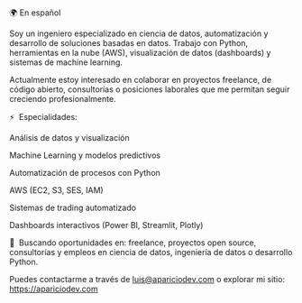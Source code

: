 🌍 En español

Soy un ingeniero especializado en ciencia de datos, automatización y desarrollo de soluciones basadas en datos. Trabajo con Python, herramientas en la nube (AWS), visualización de datos (dashboards) y sistemas de machine learning.

Actualmente estoy interesado en colaborar en proyectos freelance, de código abierto, consultorías o posiciones laborales que me permitan seguir creciendo profesionalmente.

⚡  Especialidades:

Análisis de datos y visualización

Machine Learning y modelos predictivos

Automatización de procesos con Python

AWS (EC2, S3, SES, IAM)

Sistemas de trading automatizado

Dashboards interactivos (Power BI, Streamlit, Plotly)

🚀  Buscando oportunidades en: freelance, proyectos open source, consultorías y empleos en ciencia de datos, ingeniería de datos o desarrollo Python.

Puedes contactarme a través de luis@apariciodev.com o explorar mi sitio: https://apariciodev.com

<!---
apariciodevcom/apariciodevcom is a ✨ special ✨ repository because its `README.md` (this file) appears on your GitHub profile.
You can click the Preview link to take a look at your changes.
--->
